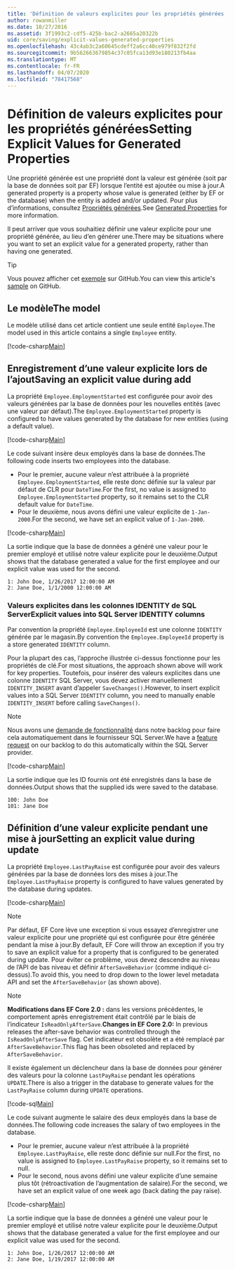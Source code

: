 ```yaml
---
title: 'Définition de valeurs explicites pour les propriétés générées : EF Core'
author: rowanmiller
ms.date: 10/27/2016
ms.assetid: 3f1993c2-cdf5-425b-bac2-a2665a20322b
uid: core/saving/explicit-values-generated-properties
ms.openlocfilehash: 43c4ab3c2a60645cdeff2a6cc40ce979f832f2fd
ms.sourcegitcommit: 9b562663679854c37c05fca13d93e180213fb4aa
ms.translationtype: MT
ms.contentlocale: fr-FR
ms.lasthandoff: 04/07/2020
ms.locfileid: "78417568"
---
```

# <a name="setting-explicit-values-for-generated-properties"></a><span data-ttu-id="a5c18-102">Définition de valeurs explicites pour les propriétés générées</span><span class="sxs-lookup"><span data-stu-id="a5c18-102">Setting Explicit Values for Generated Properties</span></span>

<span data-ttu-id="a5c18-103">Une propriété générée est une propriété dont la valeur est générée (soit par la base de données soit par EF) lorsque l’entité est ajoutée ou mise à jour.</span><span class="sxs-lookup"><span data-stu-id="a5c18-103">A generated property is a property whose value is generated (either by EF or the database) when the entity is added and/or updated.</span></span> <span data-ttu-id="a5c18-104">Pour plus d’informations, consultez [Propriétés générées](../modeling/generated-properties.md).</span><span class="sxs-lookup"><span data-stu-id="a5c18-104">See [Generated Properties](../modeling/generated-properties.md) for more information.</span></span>

<span data-ttu-id="a5c18-105">Il peut arriver que vous souhaitiez définir une valeur explicite pour une propriété générée, au lieu d’en générer une.</span><span class="sxs-lookup"><span data-stu-id="a5c18-105">There may be situations where you want to set an explicit value for a generated property, rather than having one generated.</span></span>

> [!TIP]  
> <span data-ttu-id="a5c18-106">Vous pouvez afficher cet [exemple](https://github.com/dotnet/EntityFramework.Docs/tree/master/samples/core/Saving/ExplicitValuesGenerateProperties/) sur GitHub.</span><span class="sxs-lookup"><span data-stu-id="a5c18-106">You can view this article's [sample](https://github.com/dotnet/EntityFramework.Docs/tree/master/samples/core/Saving/ExplicitValuesGenerateProperties/) on GitHub.</span></span>

## <a name="the-model"></a><span data-ttu-id="a5c18-107">Le modèle</span><span class="sxs-lookup"><span data-stu-id="a5c18-107">The model</span></span>

<span data-ttu-id="a5c18-108">Le modèle utilisé dans cet article contient une seule entité `Employee`.</span><span class="sxs-lookup"><span data-stu-id="a5c18-108">The model used in this article contains a single `Employee` entity.</span></span>

[!code-csharp[Main](../../../samples/core/Saving/ExplicitValuesGenerateProperties/Employee.cs#Sample)]

## <a name="saving-an-explicit-value-during-add"></a><span data-ttu-id="a5c18-109">Enregistrement d’une valeur explicite lors de l’ajout</span><span class="sxs-lookup"><span data-stu-id="a5c18-109">Saving an explicit value during add</span></span>

<span data-ttu-id="a5c18-110">La propriété `Employee.EmploymentStarted` est configurée pour avoir des valeurs générées par la base de données pour les nouvelles entités (avec une valeur par défaut).</span><span class="sxs-lookup"><span data-stu-id="a5c18-110">The `Employee.EmploymentStarted` property is configured to have values generated by the database for new entities (using a default value).</span></span>

[!code-csharp[Main](../../../samples/core/Saving/ExplicitValuesGenerateProperties/EmployeeContext.cs#EmploymentStarted)]

<span data-ttu-id="a5c18-111">Le code suivant insère deux employés dans la base de données.</span><span class="sxs-lookup"><span data-stu-id="a5c18-111">The following code inserts two employees into the database.</span></span>

* <span data-ttu-id="a5c18-112">Pour le premier, aucune valeur n’est attribuée à la propriété `Employee.EmploymentStarted`, elle reste donc définie sur la valeur par défaut de CLR pour `DateTime`.</span><span class="sxs-lookup"><span data-stu-id="a5c18-112">For the first, no value is assigned to `Employee.EmploymentStarted` property, so it remains set to the CLR default value for `DateTime`.</span></span>
* <span data-ttu-id="a5c18-113">Pour le deuxième, nous avons défini une valeur explicite de `1-Jan-2000`.</span><span class="sxs-lookup"><span data-stu-id="a5c18-113">For the second, we have set an explicit value of `1-Jan-2000`.</span></span>

[!code-csharp[Main](../../../samples/core/Saving/ExplicitValuesGenerateProperties/Sample.cs#EmploymentStarted)]

<span data-ttu-id="a5c18-114">La sortie indique que la base de données a généré une valeur pour le premier employé et utilisé notre valeur explicite pour le deuxième.</span><span class="sxs-lookup"><span data-stu-id="a5c18-114">Output shows that the database generated a value for the first employee and our explicit value was used for the second.</span></span>

``` Console
1: John Doe, 1/26/2017 12:00:00 AM
2: Jane Doe, 1/1/2000 12:00:00 AM
```

### <a name="explicit-values-into-sql-server-identity-columns"></a><span data-ttu-id="a5c18-115">Valeurs explicites dans les colonnes IDENTITY de SQL Server</span><span class="sxs-lookup"><span data-stu-id="a5c18-115">Explicit values into SQL Server IDENTITY columns</span></span>

<span data-ttu-id="a5c18-116">Par convention la propriété `Employee.EmployeeId` est une colonne `IDENTITY` générée par le magasin.</span><span class="sxs-lookup"><span data-stu-id="a5c18-116">By convention the `Employee.EmployeeId` property is a store generated `IDENTITY` column.</span></span>

<span data-ttu-id="a5c18-117">Pour la plupart des cas, l’approche illustrée ci-dessus fonctionne pour les propriétés de clé.</span><span class="sxs-lookup"><span data-stu-id="a5c18-117">For most situations, the approach shown above will work for key properties.</span></span> <span data-ttu-id="a5c18-118">Toutefois, pour insérer des valeurs explicites dans une colonne `IDENTITY` SQL Server, vous devez activer manuellement `IDENTITY_INSERT` avant d’appeler `SaveChanges()`.</span><span class="sxs-lookup"><span data-stu-id="a5c18-118">However, to insert explicit values into a SQL Server `IDENTITY` column, you need to manually enable `IDENTITY_INSERT` before calling `SaveChanges()`.</span></span>

> [!NOTE]  
> <span data-ttu-id="a5c18-119">Nous avons une [demande de fonctionnalité](https://github.com/aspnet/EntityFramework/issues/703) dans notre backlog pour faire cela automatiquement dans le fournisseur SQL Server.</span><span class="sxs-lookup"><span data-stu-id="a5c18-119">We have a [feature request](https://github.com/aspnet/EntityFramework/issues/703) on our backlog to do this automatically within the SQL Server provider.</span></span>

[!code-csharp[Main](../../../samples/core/Saving/ExplicitValuesGenerateProperties/Sample.cs#EmployeeId)]

<span data-ttu-id="a5c18-120">La sortie indique que les ID fournis ont été enregistrés dans la base de données.</span><span class="sxs-lookup"><span data-stu-id="a5c18-120">Output shows that the supplied ids were saved to the database.</span></span>

``` Console
100: John Doe
101: Jane Doe
```

## <a name="setting-an-explicit-value-during-update"></a><span data-ttu-id="a5c18-121">Définition d’une valeur explicite pendant une mise à jour</span><span class="sxs-lookup"><span data-stu-id="a5c18-121">Setting an explicit value during update</span></span>

<span data-ttu-id="a5c18-122">La propriété `Employee.LastPayRaise` est configurée pour avoir des valeurs générées par la base de données lors des mises à jour.</span><span class="sxs-lookup"><span data-stu-id="a5c18-122">The `Employee.LastPayRaise` property is configured to have values generated by the database during updates.</span></span>

[!code-csharp[Main](../../../samples/core/Saving/ExplicitValuesGenerateProperties/EmployeeContext.cs#LastPayRaise)]

> [!NOTE]  
> <span data-ttu-id="a5c18-123">Par défaut, EF Core lève une exception si vous essayez d’enregistrer une valeur explicite pour une propriété qui est configurée pour être générée pendant la mise à jour.</span><span class="sxs-lookup"><span data-stu-id="a5c18-123">By default, EF Core will throw an exception if you try to save an explicit value for a property that is configured to be generated during update.</span></span> <span data-ttu-id="a5c18-124">Pour éviter ce problème, vous devez descendre au niveau de l’API de bas niveau et définir `AfterSaveBehavior` (comme indiqué ci-dessus).</span><span class="sxs-lookup"><span data-stu-id="a5c18-124">To avoid this, you need to drop down to the lower level metadata API and set the `AfterSaveBehavior` (as shown above).</span></span>

> [!NOTE]  
> <span data-ttu-id="a5c18-125">**Modifications dans EF Core 2.0 :** dans les versions précédentes, le comportement après enregistrement était contrôlé par le biais de l’indicateur `IsReadOnlyAfterSave`.</span><span class="sxs-lookup"><span data-stu-id="a5c18-125">**Changes in EF Core 2.0:** In previous releases the after-save behavior was controlled through the `IsReadOnlyAfterSave` flag.</span></span> <span data-ttu-id="a5c18-126">Cet indicateur est obsolète et a été remplacé par `AfterSaveBehavior`.</span><span class="sxs-lookup"><span data-stu-id="a5c18-126">This flag has been obsoleted and replaced by `AfterSaveBehavior`.</span></span>

<span data-ttu-id="a5c18-127">Il existe également un déclencheur dans la base de données pour générer des valeurs pour la colonne `LastPayRaise` pendant les opérations `UPDATE`.</span><span class="sxs-lookup"><span data-stu-id="a5c18-127">There is also a trigger in the database to generate values for the `LastPayRaise` column during `UPDATE` operations.</span></span>

[!code-sql[Main](../../../samples/core/Saving/ExplicitValuesGenerateProperties/employee_UPDATE.sql)]

<span data-ttu-id="a5c18-128">Le code suivant augmente le salaire des deux employés dans la base de données.</span><span class="sxs-lookup"><span data-stu-id="a5c18-128">The following code increases the salary of two employees in the database.</span></span>

* <span data-ttu-id="a5c18-129">Pour le premier, aucune valeur n’est attribuée à la propriété `Employee.LastPayRaise`, elle reste donc définie sur null.</span><span class="sxs-lookup"><span data-stu-id="a5c18-129">For the first, no value is assigned to `Employee.LastPayRaise` property, so it remains set to null.</span></span>
* <span data-ttu-id="a5c18-130">Pour le second, nous avons défini une valeur explicite d’une semaine plus tôt (rétroactivation de l’augmentation de salaire).</span><span class="sxs-lookup"><span data-stu-id="a5c18-130">For the second, we have set an explicit value of one week ago (back dating the pay raise).</span></span>

[!code-csharp[Main](../../../samples/core/Saving/ExplicitValuesGenerateProperties/Sample.cs#LastPayRaise)]

<span data-ttu-id="a5c18-131">La sortie indique que la base de données a généré une valeur pour le premier employé et utilisé notre valeur explicite pour le deuxième.</span><span class="sxs-lookup"><span data-stu-id="a5c18-131">Output shows that the database generated a value for the first employee and our explicit value was used for the second.</span></span>

``` Console
1: John Doe, 1/26/2017 12:00:00 AM
2: Jane Doe, 1/19/2017 12:00:00 AM
```
